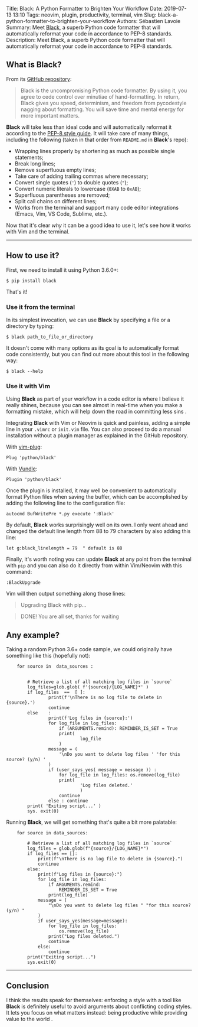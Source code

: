 Title: Black: A Python Formatter to Brighten Your Workflow
Date: 2019-07-13 13:10
Tags: neovim, plugin, productivity, terminal, vim
Slug: black-a-python-formatter-to-brighten-your-workflow
Authors: Sébastien Lavoie
Summary: Meet [Black](https://github.com/python/black), a superb Python code formatter that will automatically reformat your code in accordance to PEP-8 standards.
Description:  Meet Black, a superb Python code formatter that will automatically reformat your code in accordance to PEP-8 standards.

## What is Black?

From its <i class="fab fa-github-alt"></i> [GitHub repository](https://github.com/python/black):

> Black is the uncompromising Python code formatter. By using it, you agree to cede control over minutiae of hand-formatting. In return, Black gives you speed, determinism, and freedom from pycodestyle nagging about formatting. You will save time and mental energy for more important matters.

**Black** will take less than ideal code and will automatically reformat it according to the [PEP-8 style guide](https://www.python.org/dev/peps/pep-0008/). It will take care of many things, including the following (taken in that order from `README.md` in **Black**'s repo):

- Wrapping lines properly by shortening as much as possible single statements;
- Break long lines;
- Remove superfluous empty lines;
- Take care of adding trailing commas where necessary;
- Convert single quotes (`'`) to double quotes (`"`);
- Convert numeric literals to lowercase (`0XAB` to `0xAB`);
- Superfluous parentheses are removed;
- Split call chains on different lines;
- Works from the terminal and support many code editor integrations (Emacs, Vim, VS Code, Sublime, etc.).

Now that it's clear *why* it can be a good idea to use it, let's see how it works with Vim and the terminal.

----

## How to use it?

First, we need to install it using Python 3.6.0+:

~~~~{.bash}
$ pip install black
~~~~

That's it!

### Use it from the terminal

In its simplest invocation, we can use **Black** by specifying a file or a directory by typing:

~~~~{.bash}
$ black path_to_file_or_directory
~~~~

It doesn't come with many options as its goal is to automatically format code consistently, but you can find out more about this tool in the following way:

~~~~{.bash}
$ black --help
~~~~


### Use it with Vim

Using **Black** as part of your workflow in a code editor is where I believe it really shines, because you can see almost in real-time when you make a formatting mistake, which will help down the road in committing less sins <i class="fas fa-smile-wink"></i>.

Integrating **Black** with Vim or Neovim is quick and painless, adding a simple line in your `.vimrc` or `init.vim` file. You can also proceed to do a manual installation without a plugin manager as explained in the GitHub repository.

With <i class="fab fa-github-alt"></i> [vim-plug](https://github.com/junegunn/vim-plug):

~~~~{.vim}
Plug 'python/black'
~~~~


With <i class="fab fa-github-alt"></i> [Vundle](https://github.com/VundleVim/Vundle.vim):

~~~~{.vim}
Plugin 'python/black'
~~~~

Once the plugin is installed, it may well be convenient to automatically format Python files when saving the buffer, which can be accomplished by adding the following line to the configuration file:

~~~~{.vim}
autocmd BufWritePre *.py execute ':Black'
~~~~

By default, **Black** works surprisingly well on its own. I only went ahead and changed the default line length from 88 to 79 characters by also adding this line:

~~~~{.vim}
let g:black_linelength = 79  " default is 88
~~~~

Finally, it's worth noting you can update **Black** at any point from the terminal with `pip` and you can also do it directly from within Vim/Neovim with this command:

~~~~{.vim}
:BlackUpgrade
~~~~

Vim will then output something along those lines:
> Upgrading Black with pip...

> DONE! You are all set, thanks for waiting


## Any example?

Taking a random Python 3.6+ code sample, we could originally have something like this (hopefully not):

~~~~{.python}
    for source in  data_sources :


        # Retrieve a list of all matching log files in `source`
        log_files=glob.glob( f'{source}/{LOG_NAME}*' )
        if log_files  ==  [ ]:
                print(f'\nThere is no log file to delete in {source}.')
                continue
        else    :
                print(f'Log files in {source}:')
                for log_file in log_files:
                    if (ARGUMENTS.remind): REMINDER_IS_SET = True
                    print(
                            log_file
                    )
                message = (
                    '\nDo you want to delete log files ' 'for this source? (y/n) '
                )
                if (user_says_yes( message = message )) :
                    for log_file in log_files: os.remove(log_file)
                    print(
                            'Log files deleted.'
                            )
                    continue
                else : continue
        print( 'Exiting script...' )
        sys. exit(0)
~~~~

Running **Black**, we will get something that's quite a bit more palatable:

~~~~{.python}
    for source in data_sources:

        # Retrieve a list of all matching log files in `source`
        log_files = glob.glob(f"{source}/{LOG_NAME}*")
        if log_files == []:
            print(f"\nThere is no log file to delete in {source}.")
            continue
        else:
            print(f"Log files in {source}:")
            for log_file in log_files:
                if ARGUMENTS.remind:
                    REMINDER_IS_SET = True
                print(log_file)
            message = (
                "\nDo you want to delete log files " "for this source? (y/n) "
            )
            if user_says_yes(message=message):
                for log_file in log_files:
                    os.remove(log_file)
                print("Log files deleted.")
                continue
            else:
                continue
        print("Exiting script...")
        sys.exit(0)
~~~~

----

## Conclusion

I think the results speak for themselves: enforcing a style with a tool like **Black** is definitely useful to avoid arguments about conflicting coding styles. It lets you focus on what matters instead: being productive while providing value to the world <i class="fas fa-smile"></i>.
